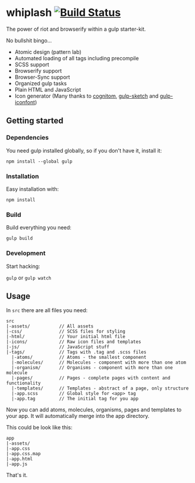 # whiplash [![Build Status](https://travis-ci.org/danielditgens/whiplash.svg)](https://travis-ci.org/danielditgens/whiplash)

The power of riot and browserify within a gulp starter-kit.

No bullshit bingo...

- Atomic design (pattern lab)
- Automated loading of all tags including precompile
- SCSS support
- Browserify support
- Browser-Sync support
- Organized gulp tasks
- Plain HTML and JavaScript
- Icon generator (Many thanks to [cognitom](https://github.com/cognitom/symbols-for-sketch), [gulp-sketch](https://github.com/cognitom/gulp-sketch) and [gulp-iconfont](https://github.com/nfroidure/gulp-iconfont))

## Getting started

### Dependencies

You need gulp installed globally, so if you don't have it, install it:

```npm install --global gulp```

### Installation

Easy installation with:

```npm install```

### Build

Build everything you need:

```gulp build```

### Development

Start hacking:

```gulp``` or ```gulp watch```

## Usage

In `src` there are all files you need:

```
src
|-assets/           // All assets
|-css/              // SCSS files for styling
|-html/             // Your initial html file
|-icons/            // Raw icon files and templates
|-js/               // JavaScript stuff
|-tags/             // Tags with .tag and .scss files
  |-atoms/          // Atoms - the smallest component
  |-molecules/      // Molecules - component with more than one atom
  |-organism/       // Organisms - component with more than one molecule
  |-pages/          // Pages - complete pages with content and functionality
  |-templates/      // Templates - abstract of a page, only structure
  |-app.scss        // Global style for <app> tag
  |-app.tag         // The initial tag for you app
```

Now you can add atoms, molecules, organisms, pages and templates to your app. It will automatically merge into the app directory.

This could be look like this:

```
app
|-assets/
|-app.css
|-app.css.map
|-app.html
|-app.js
```

That's it.
